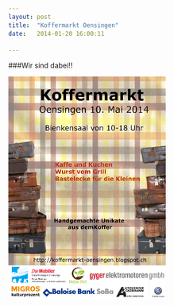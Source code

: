 ```yaml
---
layout: post
title:  "Koffermarkt Oensingen"
date:   2014-01-20 16:00:11

---
```


###Wir sind dabei!!


<img src="/images/flyer1.png" /> 





    
